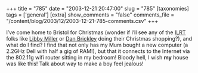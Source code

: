 +++
title = "785"
date = "2003-12-21 20:47:00"
slug = "785"
[taxonomies]
tags = ['general']
[extra]
show_comments = "false"
comments_file = "/content/blog/2003/12/2003-12-21-785-comments.csv"
+++

I’ve come home to Bristol for Christmas (wonder if I’ll see any of the [ILRT](http://www.ilrt.bris.ac.uk/) folks like [Libby Miller](http://www.ilrt.bris.ac.uk/people/libby/) or [Dan Brickley](http://rdfweb.org/people/danbri/) doing their Christmas shopping?), and what do I find? I find that not only has my Mum bought a new computer (a 2.2GHz Dell with half a gig of RAM!), but that it connects to the Internet via the 802.11g wifi router sitting in my bedroom! Bloody hell, I wish **my** house was like this! Talk about way to make a boy feel jealous!
